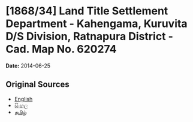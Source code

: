# [1868/34] Land Title Settlement Department - Kahengama, Kuruvita D/S Division, Ratnapura District - Cad. Map No. 620274

**Date:** 2014-06-25

## Original Sources

- [English](https://documents.gov.lk/view/extra-gazettes/2014/6/1868-34_E.pdf)
- [සිංහල](https://documents.gov.lk/view/extra-gazettes/2014/6/1868-34_S.pdf)
- [தமிழ்](https://documents.gov.lk/view/extra-gazettes/2014/6/1868-34_T.pdf)

